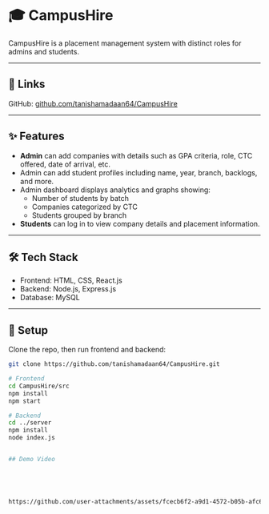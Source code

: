 # 🎓 CampusHire

CampusHire is a placement management system with distinct roles for admins and students.

---

## 🔗 Links

GitHub: [github.com/tanishamadaan64/CampusHire](https://github.com/tanishamadaan64/CampusHire)


---

## ✨ Features

- **Admin** can add companies with details such as GPA criteria, role, CTC offered, date of arrival, etc.  
- Admin can add student profiles including name, year, branch, backlogs, and more.  
- Admin dashboard displays analytics and graphs showing:  
  - Number of students by batch  
  - Companies categorized by CTC  
  - Students grouped by branch  
- **Students** can log in to view company details and placement information.

---

## 🛠️ Tech Stack

- Frontend: HTML, CSS, React.js  
- Backend: Node.js, Express.js  
- Database: MySQL  

---

## 🚀 Setup

Clone the repo, then run frontend and backend:

```bash
git clone https://github.com/tanishamadaan64/CampusHire.git

# Frontend
cd CampusHire/src
npm install
npm start

# Backend
cd ../server
npm install
node index.js


## Demo Video





https://github.com/user-attachments/assets/fcecb6f2-a9d1-4572-b05b-afc60c5c258e




